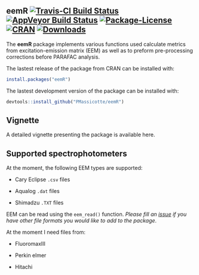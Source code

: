 
<!-- README.md is generated from README.Rmd. Please edit that file -->
eemR [![Travis-CI Build Status](https://api.travis-ci.org/PMassicotte/eemR.svg?branch=master)](https://travis-ci.org/PMassicotte/eemR) [![AppVeyor Build Status](https://ci.appveyor.com/api/projects/status/github/PMassicotte/eemR?branch=master&svg=true)](https://ci.appveyor.com/project/PMassicotte/eemR) [![Package-License](https://img.shields.io/badge/license-GPL%20%28%3E=%202%29-brightgreen.svg?style=flat)](http://www.gnu.org/licenses/gpl-2.0.html) [![CRAN](http://www.r-pkg.org/badges/version/eemR)](http://cran.rstudio.com/package=eemR) [![Downloads](http://cranlogs.r-pkg.org/badges/eemR?color=brightgreen)](http://www.r-pkg.org/pkg/eemR)
---------------------------------------------------------------------------------------------------------------------------------------------------------------------------------------------------------------------------------------------------------------------------------------------------------------------------------------------------------------------------------------------------------------------------------------------------------------------------------------------------------------------------------------------------------------------------------------------------------------------------------------------------------------------

The **eemR** package implements various functions used calculate metrics from excitation-emission matrix (EEM) as well as to preform pre-processing corrections before PARAFAC analysis.

The lastest release of the package from CRAN can be installed with:

``` r
install.packages("eemR")
```

The lastest development version of the package can be installed with:

``` r
devtools::install_github("PMassicotte/eemR")
```

Vignette
--------

A detailed vignette presenting the package is available here.

Supported spectrophotometers
----------------------------

At the moment, the following EEM types are supported:

-   Cary Eclipse `.csv` files

-   Aqualog `.dat` files

-   Shimadzu `.TXT` files

EEM can be read using the `eem_read()` function. *Please fill an [issue](https://github.com/PMassicotte/eemR/issues) if you have other file formats you would like to add to the package*.

At the moment I need files from:

-   FluoromaxIII

-   Perkin elmer

-   Hitachi
